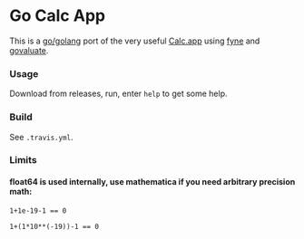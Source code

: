 # Go Calc App
This is a [go/golang](https://golang.org) port of the very useful [Calc.app](https://apps.micw.org) using [fyne](https://github.com/fyne-io/fyne) and [govaluate](https://github.com/Knetic/govaluate).

### Usage
Download from releases, run, enter `help` to get some help.

### Build
See `.travis.yml`.

### Limits

#### float64 is used internally, use mathematica if you need arbitrary precision math:

`1+1e-19-1 == 0`

`1+(1*10**(-19))-1 == 0`
